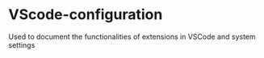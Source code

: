 # VScode-configuration
Used to document the functionalities of extensions in VSCode and system settings
